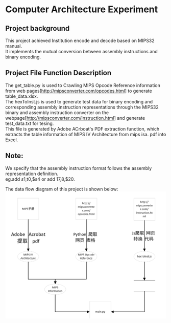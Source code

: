 # Computer Architecture Experiment
## Project background
This project achieved Institution encode and decode based on MIPS32 manual.  
It implements the mutual conversion between assembly instructions and binary encoding.  
## Project File Function Description
The get_table.py is used to Crawling MIPS Opcode Reference information from web pages[http://mipsconverter.com/opcodes.html] to generate table_data.xlsx.  
The hexToInst.js is used to generate test data for binary encoding and corresponding assembly instruction representations through the MIPS32 binary and assembly instruction converter on the webpage[http://mipsconverter.com/instruction.html] and generate test_data.txt for tesing.  
This file is generated by Adobe ACrboat's PDF extraction function, which extracts the table information of MIPS IV Architecture from mips isa. pdf into Excel.  
## Note:  
We specify that the assembly instruction format follows the assembly representation definition.  
eg.add $s1,$t0,$s4 or add $17,$8,$20.  

The data flow diagram of this project is shown below:![数据流图](数据流图.png)
